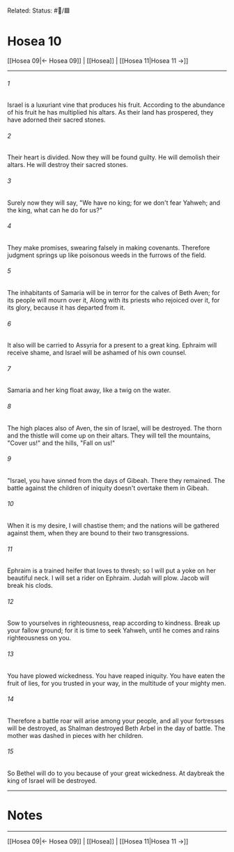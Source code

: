 Related:
Status: #📖/🟥
# Hosea 10

[[Hosea 09|← Hosea 09]] | [[Hosea]] | [[Hosea 11|Hosea 11 →]]
***



###### 1 
Israel is a luxuriant vine that produces his fruit. According to the abundance of his fruit he has multiplied his altars. As their land has prospered, they have adorned their sacred stones. 

###### 2 
Their heart is divided. Now they will be found guilty. He will demolish their altars. He will destroy their sacred stones. 

###### 3 
Surely now they will say, "We have no king; for we don't fear Yahweh; and the king, what can he do for us?" 

###### 4 
They make promises, swearing falsely in making covenants. Therefore judgment springs up like poisonous weeds in the furrows of the field. 

###### 5 
The inhabitants of Samaria will be in terror for the calves of Beth Aven; for its people will mourn over it, Along with its priests who rejoiced over it, for its glory, because it has departed from it. 

###### 6 
It also will be carried to Assyria for a present to a great king. Ephraim will receive shame, and Israel will be ashamed of his own counsel. 

###### 7 
Samaria and her king float away, like a twig on the water. 

###### 8 
The high places also of Aven, the sin of Israel, will be destroyed. The thorn and the thistle will come up on their altars. They will tell the mountains, "Cover us!" and the hills, "Fall on us!" 

###### 9 
"Israel, you have sinned from the days of Gibeah. There they remained. The battle against the children of iniquity doesn't overtake them in Gibeah. 

###### 10 
When it is my desire, I will chastise them; and the nations will be gathered against them, when they are bound to their two transgressions. 

###### 11 
Ephraim is a trained heifer that loves to thresh; so I will put a yoke on her beautiful neck. I will set a rider on Ephraim. Judah will plow. Jacob will break his clods. 

###### 12 
Sow to yourselves in righteousness, reap according to kindness. Break up your fallow ground; for it is time to seek Yahweh, until he comes and rains righteousness on you. 

###### 13 
You have plowed wickedness. You have reaped iniquity. You have eaten the fruit of lies, for you trusted in your way, in the multitude of your mighty men. 

###### 14 
Therefore a battle roar will arise among your people, and all your fortresses will be destroyed, as Shalman destroyed Beth Arbel in the day of battle. The mother was dashed in pieces with her children. 

###### 15 
So Bethel will do to you because of your great wickedness. At daybreak the king of Israel will be destroyed.

---
# Notes


***
[[Hosea 09|← Hosea 09]] | [[Hosea]] | [[Hosea 11|Hosea 11 →]]
